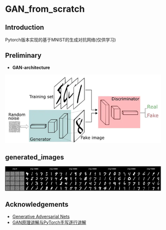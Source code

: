 # GAN_from_scratch

## Introduction

Pytorch版本实现的基于MNIST的生成对抗网络(仅供学习)

## Preliminary

- **GAN-architecture**

![gan](./assets/GAN_architecture.png)

## generated_images
![generated_images](./assets/output_image_with_labels.png)

## Acknowledgements

- [Generative Adversarial Nets](https://arxiv.org/pdf/1406.2661)
- [GAN原理讲解与PyTorch手写逐行讲解](https://www.bilibili.com/video/BV1VT4y1e796/?spm_id_from=333.1007.top_right_bar_window_history.content.click&vd_source=634f9cd56b5b0cf10f6976238630bd8d)